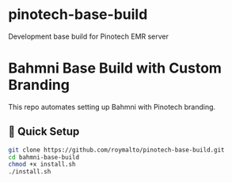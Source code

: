# pinotech-base-build
Development base build for Pinotech EMR server
# Bahmni Base Build with Custom Branding

This repo automates setting up Bahmni with Pinotech branding.

## 🚀 Quick Setup

```bash
git clone https://github.com/roymalto/pinotech-base-build.git
cd bahmni-base-build
chmod +x install.sh
./install.sh
